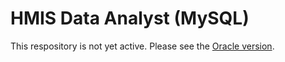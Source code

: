 HMIS Data Analyst (MySQL)
==========================
This respository is not yet active. Please see the <a href=https://github.com/hmis-analyst/Oracle>Oracle version</a>.
